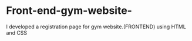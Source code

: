 # Front-end-gym-website-
I developed a registration page for gym website.(FRONTEND) using HTML and CSS
